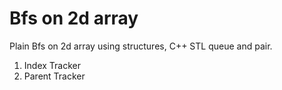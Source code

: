 # Bfs on 2d array
Plain Bfs on 2d array using structures, C++ STL queue and pair.
1) Index Tracker
2) Parent Tracker
